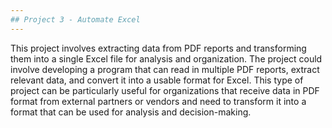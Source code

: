 ```yaml
---
## Project 3 - Automate Excel
---
```

This project involves extracting data from PDF reports and transforming them into a single Excel file for analysis and organization. The project could involve developing a program that can read in multiple PDF reports, extract relevant data, and convert it into a usable format for Excel. This type of project can be particularly useful for organizations that receive data in PDF format from external partners or vendors and need to transform it into a format that can be used for analysis and decision-making.

